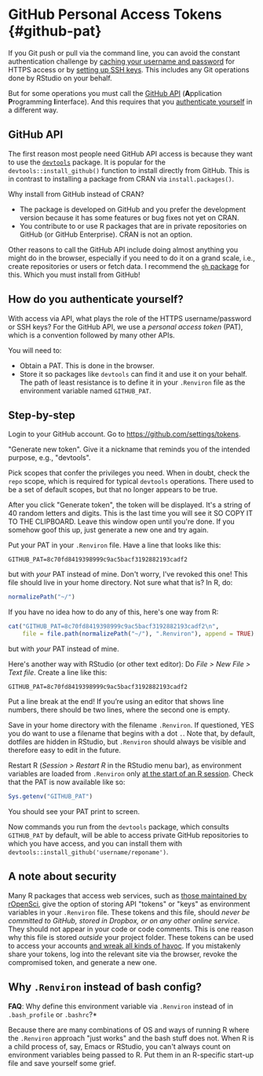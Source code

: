 # GitHub Personal Access Tokens {#github-pat}

If you Git push or pull via the command line, you can avoid the constant authentication challenge by [caching your username and password](#credential-caching) for HTTPS access or by [setting up SSH keys](#ssh-keys). This includes any Git operations done by RStudio on your behalf.

But for some operations you must call the [GitHub API](https://developer.github.com/v3/) (**A**pplication **P**rogramming **I**interface). And this requires that you [authenticate yourself](https://developer.github.com/v3/#authentication) in a different way.

## GitHub API

The first reason most people need GitHub API access is because they want to use the [`devtools`](https://cran.r-project.org/web/packages/devtools/index.html) package. It is popular for the `devtools::install_github()` function to install directly from GitHub. This is in contrast to installing a package from CRAN via `install.packages()`.

Why install from GitHub instead of CRAN?

  * The package is developed on GitHub and you prefer the development version because it has some features or bug fixes not yet on CRAN.
  * You contribute to or use R packages that are in private repositories on GitHub (or GitHub Enterprise). CRAN is not an option.
  
Other reasons to call the GitHub API include doing almost anything you might do in the browser, especially if you need to do it on a grand scale, i.e., create repositories or users or fetch data. I recommend the [`gh` package](https://github.com/gaborcsardi/gh) for this. Which you must install from GitHub!

## How do you authenticate yourself?

With access via API, what plays the role of the HTTPS username/password or SSH keys? For the GitHub API, we use a *personal access token* (PAT), which is a convention followed by many other APIs.

You will need to:

  * Obtain a PAT. This is done in the browser.
  * Store it so packages like `devtools` can find it and use it on your behalf. The path of least resistance is to define it in your `.Renviron` file as the environment variable named `GITHUB_PAT`.

## Step-by-step

Login to your GitHub account. Go to <https://github.com/settings/tokens>.

"Generate new token". Give it a nickname that reminds you of the intended purpose, e.g., "devtools".

Pick scopes that confer the privileges you need. When in doubt, check the `repo` scope, which is required for typical `devtools` operations. There used to be a set of default scopes, but that no longer appears to be true.

After you click "Generate token", the token will be displayed. It's a string of 40 random letters and digits. This is the last time you will see it SO COPY IT TO THE CLIPBOARD. Leave this window open until you're done. If you somehow goof this up, just generate a new one and try again.

Put your PAT in your `.Renviron` file. Have a line that looks like this:

```
GITHUB_PAT=8c70fd8419398999c9ac5bacf3192882193cadf2
```

but with *your* PAT instead of mine. Don't worry, I've revoked this one! This file should live in your home directory. Not sure what that is? In R, do:


```r
normalizePath("~/")
```

If you have no idea how to do any of this, here's one way from R:


```r
cat("GITHUB_PAT=8c70fd8419398999c9ac5bacf3192882193cadf2\n",
    file = file.path(normalizePath("~/"), ".Renviron"), append = TRUE)
```

but with *your* PAT instead of mine.

Here's another way with RStudio (or other text editor): Do *File > New File > Text file*. Create a line like this:

```
GITHUB_PAT=8c70fd8419398999c9ac5bacf3192882193cadf2
```

Put a line break at the end! If you’re using an editor that shows line numbers, there should be two lines, where the second one is empty.

Save in your home directory with the filename `.Renviron`. If questioned, YES you do want to use a filename that begins with a dot `.`. Note that, by default, dotfiles are hidden in RStudio, but `.Renviron` should always be visible and therefore easy to edit in the future.

Restart R (*Session > Restart R* in the RStudio menu bar), as environment variables are loaded from `.Renviron` only [at the start of an R session](http://stat.ethz.ch/R-manual/R-patched/library/base/html/Startup.html). Check that the PAT is now available like so:


```r
Sys.getenv("GITHUB_PAT")
```

You should see your PAT print to screen. 

Now commands you run from the `devtools` package, which consults `GITHUB_PAT` by default, will be able to access private GitHub repositories to which you have access, and you can install them with `devtools::install_github('username/reponame')`.

## A note about security

Many R packages that access web services, such as [those maintained by
rOpenSci](http://ropensci.org/packages/), give the option of storing API "tokens" or "keys" as environment variables in your `.Renviron` file. These tokens and this file, should *never be committed to GitHub, stored in Dropbox, or on any other online service*. They should not appear in your code or code comments. This is one reason why this file is stored *outside* your project folder. These tokens can be used to access your accounts [and wreak all kinds of havoc](https://securosis.com/blog/my-500-cloud-security-screwup). If you mistakenly share your tokens, log into the relevant site via the browser, revoke the compromised token, and generate a new one.

## Why `.Renviron` instead of bash config?

**FAQ**: Why define this environment variable via `.Renviron` instead of in `.bash_profile` or `.bashrc`?*

Because there are many combinations of OS and ways of running R where the `.Renviron` approach "just works" and the bash stuff does not. When R is a child process of, say, Emacs or RStudio, you can't always count on environment variables being passed to R. Put them in an R-specific start-up file and save yourself some grief.
